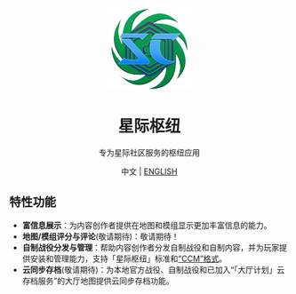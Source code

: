 <div align="center">
  <a href="https://scnexus.net">
    <img src="./public/application_icon.png" width="150">
  </a>
  <h1>星际枢纽</h1>
  <p>专为星际社区服务的枢纽应用</p>
  <p>
    中文 | <a href="https://github.com/MengLuoRJ/scnexus/blob/main/README.english.md">ENGLISH</a>
  </p>
</div>

## 特性功能

- **富信息展示**：为内容创作者提供在地图和模组显示更加丰富信息的能力。
- **地图/模组评分与评论**(敬请期待)：敬请期待！
- **自制战役分发与管理**：帮助内容创作者分发自制战役和自制内容，并为玩家提供安装和管理能力，支持「星际枢纽」标准和[“CCM”格式](https://github.com/7thAce/SC2CCM)。
- **云同步存档**(敬请期待)：为本地官方战役、自制战役和已加入“「大厅计划」云存档服务”的大厅地图提供云同步存档功能。

